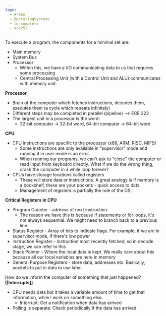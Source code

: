```yaml
---
tags:
  - Areas
  - OperatingSystems
  - to-complete
  - ece252
---
```

To execute a program, the components for a minimal set are:
- Main memory
- System Bus
- Processor
	- Within this, we have a I/O communicating data to us that requires some processing
	- Central Processing Unit (with a Control Unit and ALU) communicates with memory unit.

**Processor**
- Brain of the computer which fetches instructions, decodes them, executes them (a cycle which repeats infinitely)
- Different steps may be completed in parallel (pipeline) --> ECE 222
- The largest unit in a processor is the word: 
	- 32-bit computer -> 32-bit word, 64-bit computer -> 64-bit word

**CPU**
- CPU instructions are specific to the processor (x86, ARM, RISC, MIFS)
	- Some instructions are only available in "supervisor" mode and running it in user mode is an error.
	- When running our programs, we can't ask to "close" the computer or read input from keyboard directly. What if we do the wrong thing, crash the computer in a while loop forever?
- CPUs have storage locations called registers
	- These will store data or instructions. A great analogy is if memory is a bookshelf, these are your pockets - quick access to data
	- Management of registers is partially the role of the OS. 

**Critical Registers in CPU**
- Program Counter - address of next instruction. 
	- The reason we have this is because if statements or for loops, it's not always sequential. We might need to branch back to a previous line. 
- Status Register - Array of bits to indicate flags. For example, if we are in supervisor mode, if there's low power
- Instruction Register - Instruction most recently fetched, so in decode stage, we can refer to this
- Stack Pointer - Where the local data is kept. We really care about this because all our local variables are here in memory
- General Purpose Registers - store data, addresses etc. Basically, pockets to put in data to use later.

How do we inform the computer of something that just happened? **[[Interrupts]]**
- CPU needs data but it takes a variable amount of time to get that information, while I work on something else.
	- Interrupt: Get a notification when data has arrived
- Polling is separate: Check periodically if the data has arrived
